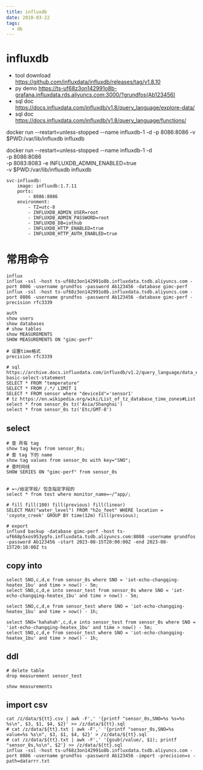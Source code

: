 ```yaml
---
title: influxdb
date: 2018-03-22
tags:
  - db
---
```


# influxdb

- tool download https://github.com/influxdata/influxdb/releases/tag/v1.8.10
- py demo https://ts-uf68z3on142991o8b-grafana.influxdata.rds.aliyuncs.com:3000/?grundfos(Ab123456)
- sql doc https://docs.influxdata.com/influxdb/v1.8/query_language/explore-data/
- sql doc https://docs.influxdata.com/influxdb/v1.8/query_language/functions/

docker run --restart=unless-stopped --name influxdb-1 -d -p 8086:8086 -v $PWD:/var/lib/influxdb influxdb

docker run --restart=unless-stopped --name influxdb-1 -d \
-p 8086:8086 \
-p 8083:8083 -e INFLUXDB_ADMIN_ENABLED=true \
-v $PWD:/var/lib/influxdb influxdb

```
svc-influxdb:
	image: influxdb:1.7.11
	ports:
		- 8086:8086
	environment:
		- TZ=utc-8
		- INFLUXDB_ADMIN_USER=root
		- INFLUXDB_ADMIN_PASSWORD=root
		- INFLUXDB_DB=iothub
		- INFLUXDB_HTTP_ENABLED=true
		- INFLUXDB_HTTP_AUTH_ENABLED=true
```

# 常用命令

```shell
influx
influx -ssl -host ts-uf68z3on142991o8b.influxdata.tsdb.aliyuncs.com -port 8086 -username grundfos -password Ab123456 -database gimc-perf
influx -ssl -host ts-uf68z3on142991o8b.influxdata.tsdb.aliyuncs.com -port 8086 -username grundfos -password Ab123456 -database gimc-perf -precision rfc3339

auth
show users
show databases
# show tables
show MEASUREMENTS
SHOW MEASUREMENTS ON "gimc-perf"

# 设置time格式
precision rfc3339

# sql https://archive.docs.influxdata.com/influxdb/v1.2/query_language/data_exploration/#the-basic-select-statement
SELECT * FROM "temperature"
SELECT * FROM /.*/ LIMIT 1
SELECT * FROM sensor where "deviceId"='sensor1'
# tz https://en.wikipedia.org/wiki/List_of_tz_database_time_zones#List
select * from sensor_0s tz('Asia/Shanghai')
select * from sensor_0s tz('Etc/GMT-8')
```

## select

```shell
# 查 所有 tag
show tag keys from sensor_0s;
# 查 tag 下的 name
show tag values from sensor_0s with key="SNO";
# 查时间线
SHOW SERIES ON "gimc-perf" from sensor_0s


# =~/给定字段/ 包含指定字段的
select * from test where monitor_name=~/^app/;

# fill fill(100) fill(previous) fill(linear)
SELECT MAX("water_level") FROM "h2o_feet" WHERE location = 'coyote_creek' GROUP BY time(12m) fill(previous);

# export
influxd backup -database gimc-perf -host ts-uf668p5xos953ygfo.influxdata.tsdb.aliyuncs.com:8088 -username grundfos -password Ab123456 -start 2023-08-15T20:00:00Z -end 2023-08-15T20:10:00Z ts
```

## copy into

```shell
select SNO,c,d,e from sensor_0s where SNO = 'iot-echo-changqing-heatex_1bu' and time > now() - 5m;
select SNO,c,d,e into sensor_test from sensor_0s where SNO = 'iot-echo-changqing-heatex_1bu' and time > now() - 5m;

select SNO,c,d,e from sensor_test where SNO = 'iot-echo-changqing-heatex_1bu' and time > now() - 1h;

select SNO='hahahah',c,d,e into sensor_test from sensor_0s where SNO = 'iot-echo-changqing-heatex_1bu' and time > now() - 5m;
select SNO,c,d,e from sensor_test where SNO = 'iot-echo-changqing-heatex_1bu' and time > now() - 1h;
```

## ddl

```shell
# delete table
drop measurement sensor_test

show measurements
```

## import csv

```shell
cat /z/data/${tt}.csv | awk -F',' '{printf "sensor_0s,SNO=%s %s=%s %s\n", $3, $1, $4, $2}' >> /z/data/${tt}.sql
# cat /z/data/${tt}.txt | awk -F',' '{printf "sensor_0s,SNO=%s value=%s %s\n", $3, $1, $4, $2}' > /z/data/${tt}.sql
# cat /z/data/${tt}.txt | awk -F',' '{gsub(/value/, $1); printf "sensor_0s,%s\n", $2'} >> /z/data/${tt}.sql
influx -ssl -host ts-uf68z3on142991o8b.influxdata.tsdb.aliyuncs.com -port 8086 -username grundfos -password Ab123456 -import -precision=s -path=datarrr.txt
```
